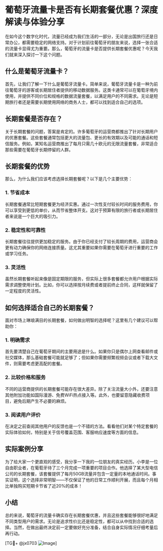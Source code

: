 # 葡萄牙流量卡是否有长期套餐优惠？深度解读与体验分享

在如今这个数字化时代，流量已经成为我们生活的一部分，无论是出国旅行还是日常办公，都需要稳定的网络支持。对于计划前往葡萄牙的朋友来说，选择一张合适的流量卡显得尤为重要。那么，葡萄牙的流量卡是否提供长期套餐优惠呢？今天我们就来深入探讨一下这个问题。

## 什么是葡萄牙流量卡？

首先，让我们了解一下什么是葡萄牙流量卡。简单来说，葡萄牙流量卡是一种为前往葡萄牙的游客或长期居住者提供的移动数据服务。这类卡通常可以在葡萄牙境内使用，并提供不同价位和规格的数据流量套餐，以满足用户的不同需求。无论是短期旅行者还是需要长期使用网络的商务人士，都可以找到适合自己的选项。

## 长期套餐是否存在？

关于长期套餐的问题，答案是肯定的。许多葡萄牙的运营商都推出了针对长期用户的优惠套餐。这些套餐通常包括更大的流量包、更长的有效期以及可能的通话和短信服务。例如，某知名运营商推出了每月只需几十欧元的无限流量套餐，非常适合那些需要在葡萄牙长期停留的人群。

## 长期套餐的优势

那么，为什么我们应该考虑选择长期套餐呢？以下是几个主要优势：

### 1. **节省成本**
长期套餐通常比短期套餐更为经济实惠。通过一次性支付较长时间的服务费用，你可以享受到更低的单价，从而节省整体开支。这对于预算有限的旅行者或长期居住者来说是一个巨大的吸引力。

### 2. **稳定性和可靠性**
长期套餐往往提供更加稳定的服务。由于你已经支付了较长周期的费用，运营商会更有动力确保你的网络连接质量。这尤其重要如果你需要在葡萄牙进行重要的工作或学习任务。

### 3. **灵活性**
虽然长期套餐听起来像是固定期限的服务，但实际上很多套餐都允许用户根据实际需求调整使用计划。比如，你可以选择按月续费或者提前终止合同，这样就保留了一定程度的灵活性。

## 如何选择适合自己的长期套餐？

面对市场上琳琅满目的长期套餐，如何做出明智的选择呢？这里有几个建议可以帮助你：

### 1. **明确需求**
首先要清楚自己在葡萄牙期间的主要用途是什么。如果你只是偶尔上网查看邮件或社交媒体，那么基础套餐可能就足够了；但如果你需要频繁视频会议或者下载大文件，则需要考虑更高配的套餐。

### 2. **比较价格和服务**
不同的运营商提供的长期套餐可能存在很大差异。除了关注流量大小外，还要注意其他附加功能如国际漫游、免费WiFi热点接入等。此外，也要留意隐藏收费项目，避免后期产生不必要的麻烦。

### 3. **阅读用户评价**
在决定之前查阅其他用户的反馈也是一个不错的方法。看看他们对某个特定套餐的实际体验如何，特别是关于信号覆盖范围、客服响应速度等方面的信息。

## 实际案例分享

为了给大家一个更直观的感受，我分享一下我的一位朋友的真实经历。小李是一位自由职业者，在葡萄牙待了三个月完成一项重要的项目合作。他选择了某大型电信公司的长期套餐，该套餐提供了每月50GB流量并包含一定量的本地通话时间。事实证明，这个选择非常明智——不仅保证了他的日常工作顺利开展，而且每个月相比单独购买短期卡节省了近20%的成本！

## 小结

总的来说，葡萄牙的流量卡确实存在长期套餐优惠，并且这些套餐能够很好地满足不同类型用户的需求。无论是追求性价比还是稳定性，都可以从中找到合适的选择。当然，在做出最终决定前一定要做好充分准备，结合自身实际情况仔细考量后再行动。

[TG💪+ @jx0703 ![Image](https://github.com/user-attachments/assets/dbca1d08-cadb-493c-b0ec-ad6f7a83f270)]